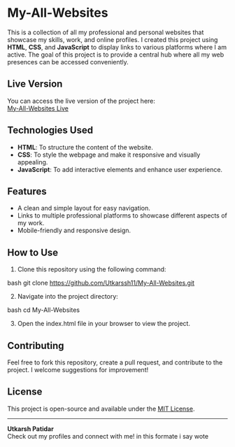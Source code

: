 # My-All-Websites

This is a collection of all my professional and personal websites that showcase my skills, work, and online profiles. I created this project using **HTML**, **CSS**, and **JavaScript** to display links to various platforms where I am active. The goal of this project is to provide a central hub where all my web presences can be accessed conveniently.

## Live Version

You can access the live version of the project here:  
[My-All-Websites Live](https://utkarssh11.githu.io/My-All-Websites/)

## Technologies Used

- **HTML**: To structure the content of the website.
- **CSS**: To style the webpage and make it responsive and visually appealing.
- **JavaScript**: To add interactive elements and enhance user experience.

## Features

- A clean and simple layout for easy navigation.
- Links to multiple professional platforms to showcase different aspects of my work.
- Mobile-friendly and responsive design.

## How to Use

1. Clone this repository using the following command:
    
bash
    git clone https://github.com/Utkarssh11/My-All-Websites.git

2. Navigate into the project directory:
    
bash
    cd My-All-Websites

3. Open the index.html file in your browser to view the project.

## Contributing

Feel free to fork this repository, create a pull request, and contribute to the project. I welcome suggestions for improvement!

## License

This project is open-source and available under the [MIT License](LICENSE).

---

**Utkarsh Patidar**  
Check out my profiles and connect with me! in this formate i say wote 

